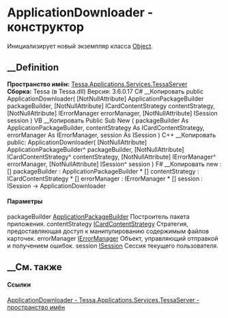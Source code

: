 # ApplicationDownloader - конструктор
Инициализирует новый экземпляр класса
[Object](https://learn.microsoft.com/dotnet/api/system.object).
## __Definition
 **Пространство имён:**
[Tessa.Applications.Services.TessaServer](N_Tessa_Applications_Services_TessaServer.htm)  
 **Сборка:** Tessa (в Tessa.dll) Версия: 3.6.0.17
C# __Копировать
     public ApplicationDownloader(
    	[NotNullAttribute] ApplicationPackageBuilder packageBuilder,
    	[NotNullAttribute] ICardContentStrategy contentStrategy,
    	[NotNullAttribute] IErrorManager errorManager,
    	[NotNullAttribute] ISession session
    )
VB __Копировать
     Public Sub New ( 
    	<NotNullAttribute> packageBuilder As ApplicationPackageBuilder,
    	<NotNullAttribute> contentStrategy As ICardContentStrategy,
    	<NotNullAttribute> errorManager As IErrorManager,
    	<NotNullAttribute> session As ISession
    )
C++ __Копировать
     public:
    ApplicationDownloader(
    	[NotNullAttribute] ApplicationPackageBuilder^ packageBuilder, 
    	[NotNullAttribute] ICardContentStrategy^ contentStrategy, 
    	[NotNullAttribute] IErrorManager^ errorManager, 
    	[NotNullAttribute] ISession^ session
    )
F# __Копировать
     new : 
            [<NotNullAttribute>] packageBuilder : ApplicationPackageBuilder * 
            [<NotNullAttribute>] contentStrategy : ICardContentStrategy * 
            [<NotNullAttribute>] errorManager : IErrorManager * 
            [<NotNullAttribute>] session : ISession -> ApplicationDownloader
#### Параметры
packageBuilder
[ApplicationPackageBuilder](T_Tessa_Applications_Package_ApplicationPackageBuilder.htm)
    Построитель пакета приложения.
contentStrategy
[ICardContentStrategy](T_Tessa_Cards_ComponentModel_ICardContentStrategy.htm)
    Стратегия, предоставляющая доступ к манипулированию содержимым файлов карточек.
errorManager [IErrorManager](T_Tessa_Platform_Runtime_IErrorManager.htm)
    Объект, управляющий отправкой и получением ошибок.
session [ISession](T_Tessa_Platform_Runtime_ISession.htm)
    Сессия текущего пользователя.
##  __См. также
#### Ссылки
[ApplicationDownloader -
](T_Tessa_Applications_Services_TessaServer_ApplicationDownloader.htm)
[Tessa.Applications.Services.TessaServer - пространство
имён](N_Tessa_Applications_Services_TessaServer.htm)

